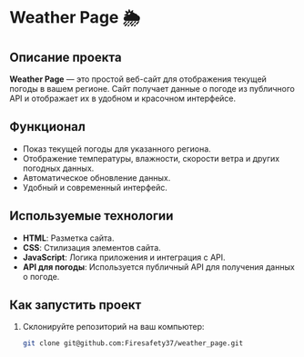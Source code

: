 # Weather Page 🌦️

## Описание проекта
**Weather Page** — это простой веб-сайт для отображения текущей погоды в вашем регионе. Сайт получает данные о погоде из публичного API и отображает их в удобном и красочном интерфейсе.

## Функционал
- Показ текущей погоды для указанного региона.
- Отображение температуры, влажности, скорости ветра и других погодных данных.
- Автоматическое обновление данных.
- Удобный и современный интерфейс.

## Используемые технологии
- **HTML**: Разметка сайта.
- **CSS**: Стилизация элементов сайта.
- **JavaScript**: Логика приложения и интеграция с API.
- **API для погоды**: Используется публичный API для получения данных о погоде.

## Как запустить проект
1. Склонируйте репозиторий на ваш компьютер:
   ```bash
   git clone git@github.com:Firesafety37/weather_page.git
